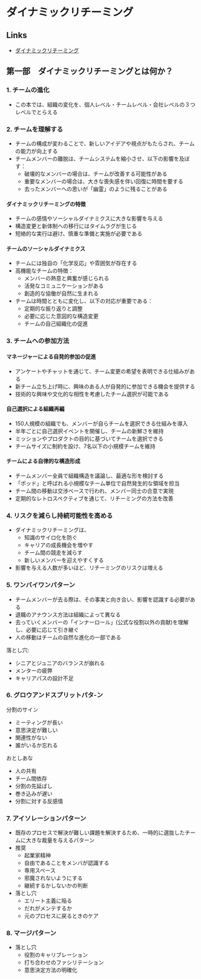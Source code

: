 # ダイナミックリチーミング

## Links

- [ダイナミックリチーミング](https://www.oreilly.co.jp/books/9784814401079/)

## 第一部　ダイナミックリチーミングとは何か？

### 1. チームの進化

- この本では、組織の変化を、個人レベル・チームレベル・会社レベルの３つレベルでとらえる

### 2. チームを理解する

- チームの構成が変わることで、新しいアイデアや視点がもたらされ、チームの能力が向上する
- チームメンバーの離脱は、チームシステムを縮小させ、以下の影響を及ぼす：
  - 破壊的なメンバーの場合は、チームが改善する可能性がある
  - 重要なメンバーの場合は、大きな喪失感を伴い回復に時間を要する
  - 去ったメンバーへの思いが「幽霊」のように残ることがある

#### ダイナミックリチーミングの特徴

- チームの感情やソーシャルダイナミクスに大きな影響を与える
- 構造変更と新体制への移行にはタイムラグが生じる
- 短絡的な実行は避け、慎重な準備と実施が必要である

#### チームのソーシャルダイナミクス

- チームには独自の「化学反応」や雰囲気が存在する
- 高機能なチームの特徴：
  - メンバーの熱意と興奮が感じられる
  - 活発なコミュニケーションがある
  - 創造的な協働が自然に生まれる
- チームは時間とともに変化し、以下の対応が重要である：
  - 定期的な振り返りと調整
  - 必要に応じた意図的な構造変更
  - チームの自己組織化の促進

### 3. チームへの参加方法

#### マネージャーによる自発的参加の促進

- アンケートやチャットを通じて、チーム変更の希望を表明できる仕組みがある
- 新チーム立ち上げ時に、興味のある人が自発的に参加できる機会を提供する
- 技術的な興味や文化的な相性を考慮したチーム選択が可能である

#### 自己選択による組織再編

- 150人規模の組織でも、メンバーが自らチームを選択できる仕組みを導入
- 半年ごとに自己選択イベントを開催し、チームの新鮮さを維持
- ミッションやプロダクトの目的に基づいてチームを選択できる
- チームサイズに制約を設け、7名以下の小規模チームを維持

#### チームによる自律的な構造形成

- チームメンバー全員で組織構造を議論し、最適な形を検討する
- 「ポッド」と呼ばれる小規模なチーム単位で自然発生的な領域を担当
- チーム間の移動は交渉ベースで行われ、メンバー同士の合意で実現
- 定期的なレトロスペクティブを通じて、リチーミングの方法を改善

### 4. リスクを減らし持続可能性を高める

- ダイナミックリチーミングは、
  - 知識のサイロ化を防ぐ
  - キャリアの成長機会を増やす
  - チーム間の競走を減らす
  - 新しいメンバーを迎えやすくする
- 影響を与える人数が多いほど、リチーミングのリスクは増える

### 5. ワンバイワンパターン

- チームメンバーが去る際は、その事実と向き合い、影響を認識する必要がある
- 退職のアナウンス方法は組織によって異なる
- 去っていくメンバーの「インナーロール」(公式な役割以外の貢献)を理解し、必要に応じて引き継ぐ
- 人の移動はチームの自然な進化の一部である

落とし穴:

- シニアとジュニアのバランスが崩れる
- メンターの疲弊
- キャリアパスの設計不足

### 6. グロウアンドスプリットパタ-ン

分割のサイン
- ミーティングが長い
- 意思決定が難しい
- 関連性がない
- 誰がいるか忘れる

おとしあな
- 人の共有
- チーム間依存
- 分割の先延ばし
- 巻き込みが遅い
- 分割に対する反感情

### 7. アイソレーションパターン

- 既存のプロセスで解決が難しい課題を解決するため、一時的に選抜したチームに大きな裁量を与えるパターン
- 推奨
  - 起業家精神
  - 自由であることをメンバが認識する
  - 専用スペース
  - 邪魔されないようにする
  - 継続するかしないかの判断
- 落とし穴
  - エリート主義に陥る
  - だれがメンテするか
  - 元のプロセスに戻るときのケア

### 8. マージパターン

- 落とし穴
  - 役割のキャリブレーション
  - 打ち合わせのファシリテーション
  - 意思決定方法の明確化
